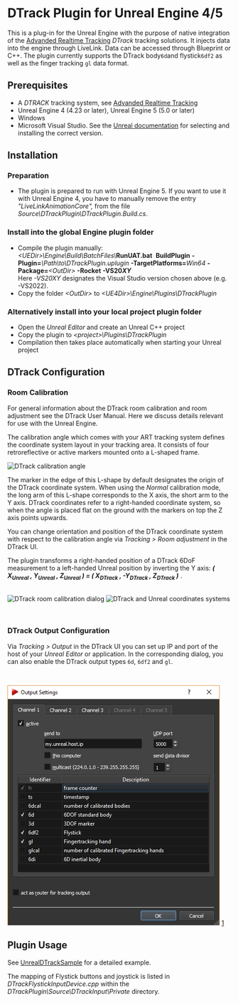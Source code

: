 # DTrack Plugin for Unreal Engine 4/5

This is a plug-in for the Unreal Engine with the purpose of native integration of the [Advanded Realtime Tracking][1] _DTrack_ tracking solutions. It injects data into the engine through LiveLink. Data can be accessed through Blueprint or C++. The plugin currently supports the DTrack body`6d`and flystick`6df2` as well as the finger tracking `gl` data format.


## Prerequisites

- A _DTRACK_ tracking system, see [Advanded Realtime Tracking][1]
- Unreal Engine 4 (4.23 or later), Unreal Engine 5 (5.0 or later)
- Windows
- Microsoft Visual Studio. See the [Unreal documentation][2] for selecting and installing the correct version.


## Installation

### Preparation

- The plugin is prepared to run with Unreal Engine 5. If you want to use it with Unreal Engine 4, you have to manually remove the entry _"LiveLinkAnimationCore",_ from the file _Source\DTrackPlugin\DTrackPlugin.Build.cs_.


### Install into the global Engine plugin folder
- Compile the plugin manually:
  <br> *&lt;UEDir&gt;\Engine\Build\BatchFiles\\*__RunUAT.bat__ &nbsp;__BuildPlugin__ __-Plugin=__*\Path\to\DTrackPlugin.uplugin* __-TargetPlatforms=__*Win64* __-Package=__*&lt;OutDir&gt;* __-Rocket__ __-VS20*XY*__
  <br> Here *-VS20XY* designates the Visual Studio version chosen above (e.g. -VS2022).
- Copy the folder *&lt;OutDir&gt;* to *&lt;UE4Dir&gt;\Engine\Plugins\DTrackPlugin*



### Alternatively install into your local project plugin folder
- Open the _Unreal Editor_ and create an Unreal C++ project
- Copy the plugin to *&lt;project&gt;\Plugins\DTrackPlugin*
- Compilation then takes place automatically when starting your Unreal project



## DTrack Configuration

### Room Calibration

For general information about the DTrack room calibration and room adjustment see the DTrack User Manual.
Here we discuss details relevant for use with the Unreal Engine.

The calibration angle which comes with your ART tracking system defines the coordinate system layout in your tracking area.
It consists of four retroreflective or active markers mounted onto a L-shaped frame.

![DTrack calibration angle](Doc/images/calibration-angle.PNG)

The marker in the edge of this L-shape by default designates the origin of the DTrack coordinate system.
When using the _Normal_ calibration mode, the long arm of this L-shape corresponds to the X axis, the short arm to the Y axis.
DTrack coordinates refer to a right-handed coordinate system, so when the angle is placed flat on the ground with the markers on top the Z axis points upwards.

You can change orientation and position of the DTrack coordinate system with respect to the calibration angle via _Tracking > Room adjustment_ in the DTrack UI.


The plugin transforms a right-handed position of a DTrack 6DoF measurement to a left-handed Unreal position  by inverting the Y axis:
***( X<sub>Unreal</sub> , Y<sub>Unreal</sub> , Z<sub>Unreal</sub> ) = ( X<sub>DTrack</sub> , -Y<sub>DTrack</sub> , Z<sub>DTrack</sub> )*** .
<br><br>

![DTrack room calibration dialog](Doc/images/dtrack-roomcal.PNG)
![DTrack and Unreal coordinates systems](Doc/images/coords-dtrack+unreal.png)



<br>


### DTrack Output Configuration

Via _Tracking > Output_ in the DTrack UI you can set up IP and port of the host of your _Unreal Editor_ or application.
In the corresponding dialog, you can also enable the DTrack output types `6d`, `6df2` and `gl`.

<br>

![DTrack output dialog](Doc/images/dtrack-output.PNG)
[1]
<br>


## Plugin Usage

See [UnrealDTrackSample][3] for a detailed example.

The mapping of Flystick buttons and joystick is listed in *DTrackFlystickInputDevice.cpp* within the *DTrackPlugin\Source\DTrackInput\Private* directory.



[1]: https://ar-tracking.com/
[2]: https://docs.unrealengine.com/5.0/en-US/setting-up-visual-studio-development-environment-for-cplusplus-projects-in-unreal-engine
[3]: https://www.github.com/ar-tracking/UnrealDTrackSample
